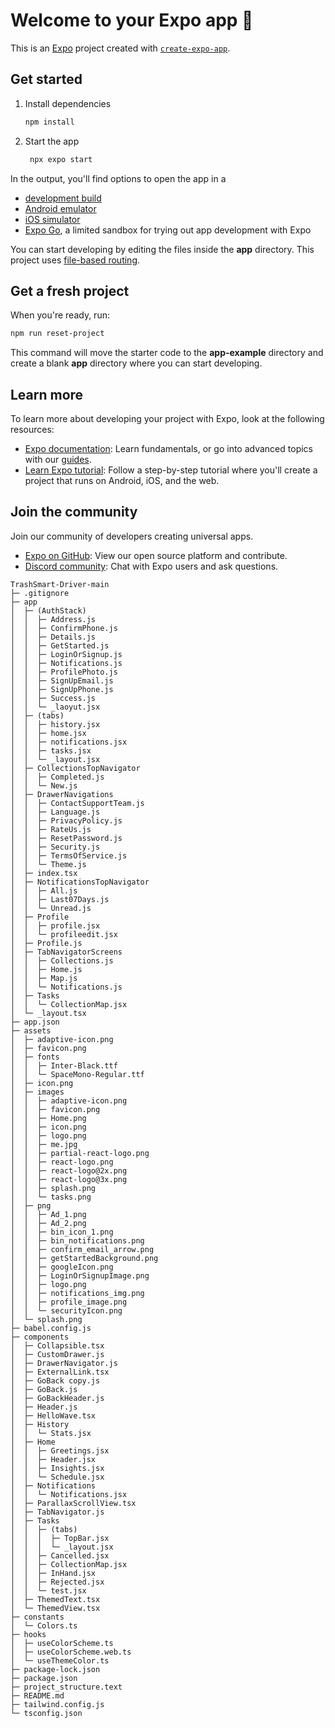 # Welcome to your Expo app 👋

This is an [Expo](https://expo.dev) project created with [`create-expo-app`](https://www.npmjs.com/package/create-expo-app).

## Get started

1. Install dependencies

   ```bash
   npm install
   ```

2. Start the app

   ```bash
    npx expo start
   ```

In the output, you'll find options to open the app in a

- [development build](https://docs.expo.dev/develop/development-builds/introduction/)
- [Android emulator](https://docs.expo.dev/workflow/android-studio-emulator/)
- [iOS simulator](https://docs.expo.dev/workflow/ios-simulator/)
- [Expo Go](https://expo.dev/go), a limited sandbox for trying out app development with Expo

You can start developing by editing the files inside the **app** directory. This project uses [file-based routing](https://docs.expo.dev/router/introduction).

## Get a fresh project

When you're ready, run:

```bash
npm run reset-project
```

This command will move the starter code to the **app-example** directory and create a blank **app** directory where you can start developing.

## Learn more

To learn more about developing your project with Expo, look at the following resources:

- [Expo documentation](https://docs.expo.dev/): Learn fundamentals, or go into advanced topics with our [guides](https://docs.expo.dev/guides).
- [Learn Expo tutorial](https://docs.expo.dev/tutorial/introduction/): Follow a step-by-step tutorial where you'll create a project that runs on Android, iOS, and the web.

## Join the community

Join our community of developers creating universal apps.

- [Expo on GitHub](https://github.com/expo/expo): View our open source platform and contribute.
- [Discord community](https://chat.expo.dev): Chat with Expo users and ask questions.

```
TrashSmart-Driver-main
├─ .gitignore
├─ app
│  ├─ (AuthStack)
│  │  ├─ Address.js
│  │  ├─ ConfirmPhone.js
│  │  ├─ Details.js
│  │  ├─ GetStarted.js
│  │  ├─ LoginOrSignup.js
│  │  ├─ Notifications.js
│  │  ├─ ProfilePhoto.js
│  │  ├─ SignUpEmail.js
│  │  ├─ SignUpPhone.js
│  │  ├─ Success.js
│  │  └─ _laoyut.jsx
│  ├─ (tabs)
│  │  ├─ history.jsx
│  │  ├─ home.jsx
│  │  ├─ notifications.jsx
│  │  ├─ tasks.jsx
│  │  └─ _layout.jsx
│  ├─ CollectionsTopNavigator
│  │  ├─ Completed.js
│  │  └─ New.js
│  ├─ DrawerNavigations
│  │  ├─ ContactSupportTeam.js
│  │  ├─ Language.js
│  │  ├─ PrivacyPolicy.js
│  │  ├─ RateUs.js
│  │  ├─ ResetPassword.js
│  │  ├─ Security.js
│  │  ├─ TermsOfService.js
│  │  └─ Theme.js
│  ├─ index.tsx
│  ├─ NotificationsTopNavigator
│  │  ├─ All.js
│  │  ├─ Last07Days.js
│  │  └─ Unread.js
│  ├─ Profile
│  │  ├─ profile.jsx
│  │  └─ profileedit.jsx
│  ├─ Profile.js
│  ├─ TabNavigatorScreens
│  │  ├─ Collections.js
│  │  ├─ Home.js
│  │  ├─ Map.js
│  │  └─ Notifications.js
│  ├─ Tasks
│  │  └─ CollectionMap.jsx
│  └─ _layout.tsx
├─ app.json
├─ assets
│  ├─ adaptive-icon.png
│  ├─ favicon.png
│  ├─ fonts
│  │  ├─ Inter-Black.ttf
│  │  └─ SpaceMono-Regular.ttf
│  ├─ icon.png
│  ├─ images
│  │  ├─ adaptive-icon.png
│  │  ├─ favicon.png
│  │  ├─ Home.png
│  │  ├─ icon.png
│  │  ├─ logo.png
│  │  ├─ me.jpg
│  │  ├─ partial-react-logo.png
│  │  ├─ react-logo.png
│  │  ├─ react-logo@2x.png
│  │  ├─ react-logo@3x.png
│  │  ├─ splash.png
│  │  └─ tasks.png
│  ├─ png
│  │  ├─ Ad_1.png
│  │  ├─ Ad_2.png
│  │  ├─ bin_icon_1.png
│  │  ├─ bin_notifications.png
│  │  ├─ confirm_email_arrow.png
│  │  ├─ getStartedBackground.png
│  │  ├─ googleIcon.png
│  │  ├─ LoginOrSignupImage.png
│  │  ├─ logo.png
│  │  ├─ notifications_img.png
│  │  ├─ profile_image.png
│  │  └─ securityIcon.png
│  └─ splash.png
├─ babel.config.js
├─ components
│  ├─ Collapsible.tsx
│  ├─ CustomDrawer.js
│  ├─ DrawerNavigator.js
│  ├─ ExternalLink.tsx
│  ├─ GoBack copy.js
│  ├─ GoBack.js
│  ├─ GoBackHeader.js
│  ├─ Header.js
│  ├─ HelloWave.tsx
│  ├─ History
│  │  └─ Stats.jsx
│  ├─ Home
│  │  ├─ Greetings.jsx
│  │  ├─ Header.jsx
│  │  ├─ Insights.jsx
│  │  └─ Schedule.jsx
│  ├─ Notifications
│  │  └─ Notifications.jsx
│  ├─ ParallaxScrollView.tsx
│  ├─ TabNavigator.js
│  ├─ Tasks
│  │  ├─ (tabs)
│  │  │  ├─ TopBar.jsx
│  │  │  └─ _layout.jsx
│  │  ├─ Cancelled.jsx
│  │  ├─ CollectionMap.jsx
│  │  ├─ InHand.jsx
│  │  ├─ Rejected.jsx
│  │  └─ test.jsx
│  ├─ ThemedText.tsx
│  └─ ThemedView.tsx
├─ constants
│  └─ Colors.ts
├─ hooks
│  ├─ useColorScheme.ts
│  ├─ useColorScheme.web.ts
│  └─ useThemeColor.ts
├─ package-lock.json
├─ package.json
├─ project_structure.text
├─ README.md
├─ tailwind.config.js
└─ tsconfig.json

```